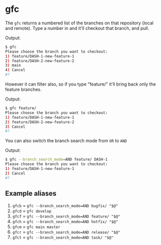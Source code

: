# gfc

The `gfc` returns a numbered list of the branches on that repository (local and remote). Type a number in and it'll checkout that branch, and pull.

Output:

```bash
$ gfc
Please choose the branch you want to checkout:
1) feature/DASH-1-new-feature-1
2) feature/DASH-2-new-feature-2
3) main
4) Cancel
#?
```

However it can filter also, so if you type "feature/" it'll bring back only the feature branches.

Output:

```bash
$ gfc feature/
Please choose the branch you want to checkout:
1) feature/DASH-1-new-feature-1
2) feature/DASH-2-new-feature-2
3) Cancel
#?
```

You can also switch the branch search mode from `OR` to `AND`

Output:

```bash
$ gfc --branch_search_mode=AND feature/ DASH-1
Please choose the branch you want to checkout:
1) feature/DASH-1-new-feature-1
2) Cancel
#?
```

## Example aliases

1. `gfcb` = `gfc --branch_search_mode=AND bugfix/ "$@"`
2. `gfcd` = `gfc develop`
3. `gfcf` = `gfc --branch_search_mode=AND feature/ "$@"`
4. `gfch` = `gfc --branch_search_mode=AND hotfix/ "$@"`
5. `gfcm` = `gfc main master`
6. `gfcr` = `gfc --branch_search_mode=AND release/ "$@"`
7. `gfct` = `gfc --branch_search_mode=AND task/ "$@"`
